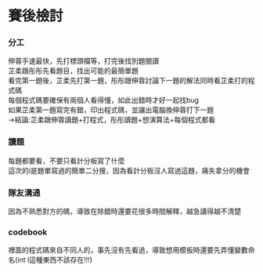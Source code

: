 # 賽後檢討

### 分工
伸蓉手速最快，先打標頭檔等，打完後找別題閱讀<br>
芷柔跟彤彤先看題目，找出可能的最簡單題<br>
看完第一題後，芷柔先打第一題，彤彤跟伸蓉討論下一題的解法同時看芷柔打的程式碼<br>
每個程式碼要確保有兩個人看得懂，如此出錯時才好一起找bug<br>
如果芷柔第一題寫完有錯，印出程式碼，並讓出電腦換伸蓉打下一題<br>
->結論:芷柔跟伸蓉讀題+打程式，彤彤讀題+想演算法+每個程式都看<br>

### 讀題
每題都要看，不要只看計分板寫了什麼<br>
這次的i是題單寫過的簡單二分搜，因為看計分板沒人寫過這題，痛失拿分的機會

### 隊友溝通
因為不熟悉對方的碼，導致在除錯時還要花很多時間解釋，越急講得越不清楚

### codebook
裡面的程式碼來自不同人的，事先沒有先看過，導致想用模板時還要先弄懂變數命名(int l這種東西不該存在!!!)
